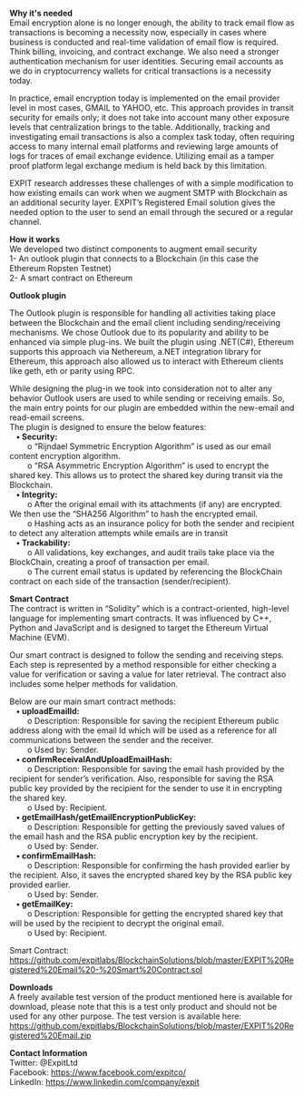 <b>Why it's needed</b><br/>
Email encryption alone is no longer enough, the ability to track email flow as transactions is becoming a necessity now, especially in cases where business is conducted and real-time validation of email flow is required.  Think billing, invoicing, and contract exchange.  We also need a stronger authentication mechanism for user identities. Securing email accounts as we do in cryptocurrency wallets for critical transactions is a necessity today.

In practice, email encryption today is implemented on the email provider level in most cases, GMAIL to YAHOO, etc.  This approach provides in transit security for emails only; it does not take into account many other exposure levels that centralization brings to the table. Additionally, tracking and investigating email transactions is also a complex task today, often requiring access to many internal email platforms and reviewing large amounts of logs for traces of email exchange evidence.  Utilizing email as a tamper proof platform legal exchange medium is held back by this limitation. 

EXPIT research addresses these challenges of with a simple modification to how existing emails can work when we augment SMTP with Blockchain as an additional security layer. EXPIT’s Registered Email solution gives the needed option to the user to send an email through the secured or a regular channel. 

<b>How it works </b><br/>
We developed two distinct components to augment email security </br>
1- An outlook plugin that connects to a Blockchain (in this case the Ethereum Ropsten Testnet) </br>
2- A smart contract on Ethereum </br>

<b>Outlook plugin</b><br/>

The Outlook plugin is responsible for handling all activities taking place between the Blockchain and the email client including sending/receiving mechanisms. We chose Outlook due to its popularity and ability to be enhanced via simple plug-ins.
We built the plugin using .NET(C#), Ethereum supports this approach via Nethereum, a.NET integration library for Ethereum, this approach also allowed us to interact with Ethereum clients like geth, eth or parity using RPC.

While designing the plug-in we took into consideration not to alter any behavior Outlook users are used to while sending or receiving emails. So, the main entry points for our plugin are embedded within the new-email and read-email screens. </br>
The plugin is designed to ensure the below features:</br>
&nbsp;&nbsp;&nbsp;<b>•	Security:</b></br>
       &nbsp;&nbsp;&nbsp;&nbsp;&nbsp;&nbsp;&nbsp;&nbsp;o	“Rijndael Symmetric Encryption Algorithm” is used as our email content encryption algorithm.</br>
    &nbsp;&nbsp;&nbsp;&nbsp;&nbsp;&nbsp;&nbsp;&nbsp;o	“RSA Asymmetric Encryption Algorithm” is used to encrypt the shared key. This allows us to protect the shared key during transit via the Blockchain.</br>
&nbsp;&nbsp;&nbsp;<b>•	Integrity:</b></br>
    &nbsp;&nbsp;&nbsp;&nbsp;&nbsp;&nbsp;&nbsp;&nbsp;o	After the original email with its attachments (if any) are encrypted. We then use the “SHA256 Algorithm” to hash the encrypted email.</br>
    &nbsp;&nbsp;&nbsp;&nbsp;&nbsp;&nbsp;&nbsp;&nbsp;o	Hashing acts as an insurance policy for both the sender and recipient to detect any alteration attempts while emails are in   transit </br>
&nbsp;&nbsp;&nbsp;<b>•	Trackability:</b></br>
    &nbsp;&nbsp;&nbsp;&nbsp;&nbsp;&nbsp;&nbsp;&nbsp;o	All validations, key exchanges, and audit trails take place via the BlockChain, creating a proof of transaction per email.</br>
    &nbsp;&nbsp;&nbsp;&nbsp;&nbsp;&nbsp;&nbsp;&nbsp;o	The current email status is updated by referencing the BlockChain contract on each side of the transaction (sender/recipient).</br>

<b>Smart Contract</b></br>
The contract is written in “Solidity” which is a contract-oriented, high-level language for implementing smart contracts. It was influenced by C++, Python and JavaScript and is designed to target the Ethereum Virtual Machine (EVM). </br>

Our smart contract is designed to follow the sending and receiving steps. Each step is represented by a method responsible for either checking a value for verification or saving a value for later retrieval. The contract also includes some helper methods for validation. </br>

Below are our main smart contract methods:</br>
&nbsp;&nbsp;&nbsp;<b>•	uploadEmailId:</b><br/>
              &nbsp;&nbsp;&nbsp;&nbsp;&nbsp;&nbsp;&nbsp;&nbsp;o	Description: Responsible for saving the recipient Ethereum public address along with the email Id which will be used as a reference for all communications between the sender and the receiver.</br>
              &nbsp;&nbsp;&nbsp;&nbsp;&nbsp;&nbsp;&nbsp;&nbsp;o	Used by: Sender.</br>
&nbsp;&nbsp;&nbsp;<b>•	confirmReceivalAndUploadEmailHash:</b><br/>
&nbsp;&nbsp;&nbsp;&nbsp;&nbsp;&nbsp;&nbsp;&nbsp;o	Description: Responsible for saving the email hash provided by the recipient for sender’s verification. Also, responsible for saving the RSA public key provided by the recipient for the sender to use it in encrypting the shared key.</br>
&nbsp;&nbsp;&nbsp;&nbsp;&nbsp;&nbsp;&nbsp;&nbsp;o	Used by: Recipient.</br>
&nbsp;&nbsp;&nbsp;<b>•	getEmailHash/getEmailEncryptionPublicKey:</b><br/>
&nbsp;&nbsp;&nbsp;&nbsp;&nbsp;&nbsp;&nbsp;&nbsp;o	Description: Responsible for getting the previously saved values of the email hash and the RSA public encryption key by the recipient.</br>
&nbsp;&nbsp;&nbsp;&nbsp;&nbsp;&nbsp;&nbsp;&nbsp;o	Used by: Sender.</br>
&nbsp;&nbsp;&nbsp;<b>•	confirmEmailHash:</b><br/>
&nbsp;&nbsp;&nbsp;&nbsp;&nbsp;&nbsp;&nbsp;&nbsp;o	Description: Responsible for confirming the hash provided earlier by the recipient. Also, it saves the encrypted shared key by the RSA public key provided earlier.</br>
&nbsp;&nbsp;&nbsp;&nbsp;&nbsp;&nbsp;&nbsp;&nbsp;o	Used by: Sender.</br>
&nbsp;&nbsp;&nbsp;<b>•	getEmailKey:</b><br/>
&nbsp;&nbsp;&nbsp;&nbsp;&nbsp;&nbsp;&nbsp;&nbsp;o	Description: Responsible for getting the encrypted shared key that will be used by the recipient to decrypt the original email.</br>
&nbsp;&nbsp;&nbsp;&nbsp;&nbsp;&nbsp;&nbsp;&nbsp;o	Used by: Recipient.</br>

Smart Contract: https://github.com/expitlabs/BlockchainSolutions/blob/master/EXPIT%20Registered%20Email%20-%20Smart%20Contract.sol

<b>Downloads</b></br>
A freely available test version of the product mentioned here is available for download, please note that this is a test only product and should not be used for any other purpose. The test version is available here: https://github.com/expitlabs/BlockchainSolutions/blob/master/EXPIT%20Registered%20Email.zip </br>

<b>Contact Information</b></br>
Twitter: @ExpitLtd </br>
Facebook: https://www.facebook.com/expitco/ </br>
LinkedIn: https://www.linkedin.com/company/expit </br>




